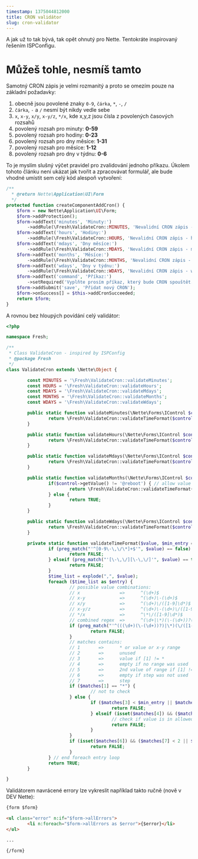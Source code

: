 ```yaml
---
timestamp: 1375044812000
title: CRON validátor
slug: cron-validator
---
```

A jak už to tak bývá, tak opět ohnutý pro Nette. Tentokráte inspirovaný řešením ISPConfigu.

# Můžeš tohle, nesmíš tamto


Samotný CRON zápis je velmi rozmanitý a proto se omezím pouze na základní požadavky:

1.  obecně jsou povolené znaky <code>0-9</code>, <code>čárka</code>, <code>*</code>, <code>-</code>, <code>/</code>
2.  <code>čárka</code>, <code>-</code> a <code>/</code> nesmí být nikdy vedle sebe
3.  <code>x</code>, <code>x-y</code>, <code>x/y</code>, <code>x-y/z</code>, <code>*/x</code>, kde x,y,z jsou čísla z povolených časových rozsahů
4.  povolený rozsah pro minuty: <strong>0-59</strong>
5.  povolený rozsah pro hodiny: <strong>0-23</strong>
6.  povolený rozsah pro dny měsíce: <strong>1-31</strong>
7.  povolený rozsah pro měsíce: <strong>1-12</strong>
8.  povolený rozsah pro dny v týdnu: <strong>0-6</strong>

To je myslím slušný výčet pravidel pro zvalidování jednoho příkazu.
Úkolem tohoto článku není ukázat jak tvořit a zpracovávat formulář, ale bude vhodné
umístit sem celý kód alespoň vytvoření:

```php
/**
  * @return Nette\Application\UI\Form
  */
protected function createComponentAddCron() {
	$form = new Nette\Application\UI\Form;
	$form->addProtection();
	$form->addText('minutes', 'Minuty:')
		->addRule(\Fresh\ValidateCron::MINUTES, 'Nevalidní CRON zápis - minuty.');
	$form->addText('hours', 'Hodiny:')
		->addRule(\Fresh\ValidateCron::HOURS, 'Nevalidní CRON zápis - hodiny.');
	$form->addText('mdays', 'Dny měsíce:')
		->addRule(\Fresh\ValidateCron::MDAYS, 'Nevalidní CRON zápis - mdays.');
	$form->addText('months', 'Měsíce:')
		->addRule(\Fresh\ValidateCron::MONTHS, 'Nevalidní CRON zápis - měsíce.');
	$form->addText('wdays', 'Dny v týdnu:')
		->addRule(\Fresh\ValidateCron::WDAYS, 'Nevalidní CRON zápis - wdays.');
	$form->addText('command', 'Příkaz:')
		->setRequired('Vyplňte prosím příkaz, který bude CRON spouštět.');
	$form->addSubmit('save', 'Přidat nový CRON');
	$form->onSuccess[] = $this->addCronSucceeded;
	return $form;
}
```

A rovnou bez hloupých povídání celý validátor:

```php
<?php

namespace Fresh;

/**
 * Class ValidateCron - inspired by ISPConfig
 * @package Fresh
 */
class ValidateCron extends \Nette\Object {

        const MINUTES = '\Fresh\ValidateCron::validateMinutes';
        const HOURS = '\Fresh\ValidateCron::validateHours';
        const MDAYS = '\Fresh\ValidateCron::validateMdays';
        const MONTHS = '\Fresh\ValidateCron::validateMonths';
        const WDAYS = '\Fresh\ValidateCron::validateWdays';

        public static function validateMinutes(\Nette\Forms\IControl $control) {
                return \Fresh\ValidateCron::validateTimeFormat($control->getValue(), 0, 59);
        }

        public static function validateHours(\Nette\Forms\IControl $control) {
                return \Fresh\ValidateCron::validateTimeFormat($control->getValue(), 0, 23);
        }

        public static function validateMdays(\Nette\Forms\IControl $control) {
                return \Fresh\ValidateCron::validateTimeFormat($control->getValue(), 1, 31);
        }

        public static function validateMonths(\Nette\Forms\IControl $control) {
                if($control->getValue() != '@reboot') { // allow value @reboot in month field
                        return \Fresh\ValidateCron::validateTimeFormat($control->getValue(), 1, 12);
                } else {
                        return TRUE;
                }
        }

        public static function validateWdays(\Nette\Forms\IControl $control) {
                return \Fresh\ValidateCron::validateTimeFormat($control->getValue(), 0, 6);
        }

        private static function validateTimeFormat($value, $min_entry = 0, $max_entry = 0) {
                if (preg_match("'^[0-9\-\,\/\*]+$'", $value) == false) { // allowed characters are 0-9, comma, *, -, /
                        return FALSE;
                } elseif (preg_match("'[\-\,\/][\-\,\/]'", $value) == true) { // comma, - and / never stand together
                        return FALSE;
                }
                $time_list = explode(",", $value);
                foreach ($time_list as $entry) {
                        // possible value combinations:
                        // x               =>      ^(\d+)$
                        // x-y             =>      ^(\d+)\-(\d+)$
                        // x/y             =>      ^(\d+)\/([1-9]\d*)$
                        // x-y/z           =>      ^(\d+)\-(\d+)\/([1-9]\d*)$
                        // */x             =>      ^\*\/([1-9]\d*)$
                        // combined regex  =>      ^(\d+|\*)(\-(\d+))?(\/([1-9]\d*))?$
                        if (preg_match("'^(((\d+)(\-(\d+))?)|\*)(\/([1-9]\d*))?$'", $entry, $matches) == false) {
                                return FALSE;
                        }
                        // matches contains:
                        // 1       =>      * or value or x-y range
                        // 2       =>      unused
                        // 3       =>      value if [1] != *
                        // 4       =>      empty if no range was used
                        // 5       =>      2nd value of range if [1] != * and range was used
                        // 6       =>      empty if step was not used
                        // 7       =>      step
                        if ($matches[1] == "*") {
                                // not to check
                        } else {
                                if ($matches[3] < $min_entry || $matches[3] > $max_entry) { // check if value is in allowed range
                                        return FALSE;
                                } elseif (isset($matches[4]) && ($matches[5] < $min_entry || $matches[5] > $max_entry || $matches[5] <= $matches[3])) {
                                        // check if value is in allowed range and not less or equal to first value
                                        return FALSE;
                                }
                        }
                        if (isset($matches[6]) && ($matches[7] < 2 || $matches[7] > $max_entry - 1)) { // check if step value is valid
                                return FALSE;
                        }
                } // end foreach entry loop
                return TRUE;
        }

}
```

Validátorem navrácené errory lze vykreslit například takto ručně (nově v DEV Nette):

```html
{form $form}

<ul class="error" n:if="$form->allErrors">
        <li n:foreach="$form->allErrors as $error">{$error}</li>
</ul>

...

{/form}
```